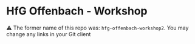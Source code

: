 # HfG Offenbach - Workshop 
⚠️ The former name of this repo was: `hfg-offenbach-workshop2`. You may change any links in your Git client
